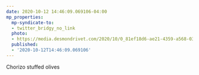 ```yaml
---
date: 2020-10-12 14:46:09.069106-04:00
mp_properties:
  mp-syndicate-to:
  - twitter_bridgy_no_link
  photo:
  - https://media.desmondrivet.com/2020/10/0_81ef18d6-ae21-4359-a568-03bd7a674186.jpg
  published:
  - '2020-10-12T14:46:09.069106'
---
```


Chorizo stuffed olives